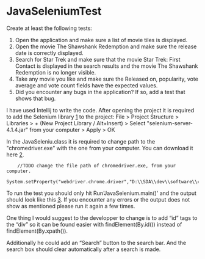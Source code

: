 # JavaSeleniumTest

Create at least the following tests: 
1. Open the application and make sure a list of movie tiles is displayed. 
2. Open the movie The Shawshank Redemption and make sure the release date is correctly displayed. 
3. Search for Star Trek and make sure that the movie Star Trek: First Contact is displayed in the search results and the movie The Shawshank Redemption is no longer visible. 
4. Take any movie you like and make sure the Released on, popularity, vote average and vote count fields have the expected values. 
5. Did you encounter any bugs in the application? If so, add a test that shows that bug. 

I have used Intellij to write the code.
After opening the project it is required to add the Selenium library [1] to the project:
  File > Project Structure > Libraries > + (New Project Library / Alt+Insert) > Select "selenium-server-4.1.4.jar" from your computer > Apply > OK
  
In the JavaSeleniu.class it is required to change path to the "chromedriver.exe" with the one from your computer. You can download it here [2].

        //TODO change the file path of chromedriver.exe, from your computer.
        System.setProperty("webdriver.chrome.driver","D:\\SDA\\dev\\software\\chromedriver_win32\\chromedriver.exe");
        
To run the test you should only hit Run'JavaSelenium.main()' and the output should look like this [3]. If you encounter any errors or the output does not show as mentioned please run it again a few times.

One thing I would suggest to the developper to change is to add “id” tags to the “div” so it can be found easier with findElement(By.id()) instead of findElement(By.xpath()).

Additionally he could add an “Search” button to the search bar. And the search box should clear automatically after a search is made.


[1]: https://www.selenium.dev/downloads/

[2]: https://chromedriver.chromium.org/downloads

[3]: https://gyazo.com/b24f4aad50b86ac7d0a5fdde256b1dc8
